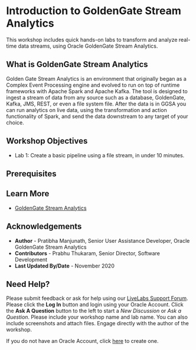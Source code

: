 # Introduction to GoldenGate Stream Analytics

This workshop includes quick hands-on labs to transform and analyze real-time data streams, using Oracle GoldenGate Stream Analytics.  

## What is GoldenGate Stream Analytics

Golden Gate Stream Analytics is an environment that originally began as a Complex Event Processing engine and evolved to run on top of runtime frameworks with Apache Spark and Apache Kafka.  The tool is designed to ingest a stream of data from any source such as a database, GoldenGate, Kafka, JMS, REST, or even a file system file. After the data is in GGSA you can run analytics on live data, using the transformation and action functionality of Spark, and send the data downstream to any target of your choice.  

## Workshop Objectives

* Lab 1: Create a basic pipeline using a file stream, in under 10 minutes.

## Prerequisites


## Learn More

* [GoldenGate Stream Analytics](https://www.oracle.com/middleware/technologies)


## Acknowledgements

* **Author** - Pratibha Manjunath, Senior User Assistance Developer, Oracle GoldenGate Stream Analytics
* **Contributors** - Prabhu Thukaram, Senior Director, Software Development
* **Last Updated By/Date** - November 2020

## Need Help?
Please submit feedback or ask for help using our [LiveLabs Support Forum](https://community.oracle.com/tech/developers/categories/livelabsdiscussions). Please click the **Log In** button and login using your Oracle Account. Click the **Ask A Question** button to the left to start a *New Discussion* or *Ask a Question*.  Please include your workshop name and lab name.  You can also include screenshots and attach files.  Engage directly with the author of the workshop.

If you do not have an Oracle Account, click [here](https://profile.oracle.com/myprofile/account/create-account.jspx) to create one.
